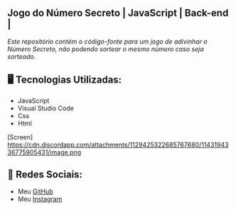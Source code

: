 ## Jogo do Número Secreto | JavaScript | Back-end |


<p><em>Este repositório contém o código-fonte para um jogo de adivinhar o Número Secreto, não podendo sortear o mesmo número caso seja sorteado.</em></p>

<h2>🖥️ Tecnologias Utilizadas:</h2>
  <ul>
      <li>JavaScript</li>
      <li>Visual Studio Code</li>
      <li>Css</li>
      <li>Html</li>
   </ul>

[Screen] https://cdn.discordapp.com/attachments/1129425322685767680/1143194336775905431/image.png

 ## 📱 Redes Sociais:
* Meu [GitHub](https://github.com/ViniciusTunes)
* Meu [Instagram](https://www.instagram.com/yng.Vinicius/)
